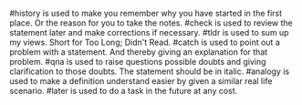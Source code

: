 #history is used to make you remember why you have started in the first place. Or the reason for you to take the notes.
#check is used to review the statement later and make corrections if necessary.
#tldr is used to sum up my views. Short for Too Long; Didn't Read.
#catch is used to point out a problem with a statement. And thereby giving an explanation for that problem.
#qna is used to raise questions possible doubts and giving clarification to those doubts. The statement should be in italic.
#analogy is used to make a definition understand easier by given a similar real life scenario.
#later is used to do a task in the future at any cost.
